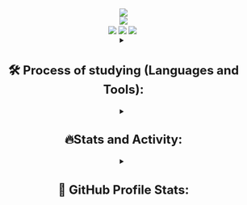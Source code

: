 <div id="header" align="center">

<img src="https://media.giphy.com/media/wcC8VA7quA6G9pA8Iy/giphy.gif" width="120" align="center"/>

<div id="header" align="center">
<img src="https://gifdb.com/images/high/cute-girl-happily-working-hard-zkn3gigd5zktg85w.webp" width="205"/>
  
<div id="badges">
<a href="https://web.telegram.org/kw/">
<img src="https://img.shields.io/badge/Facebook-orange?logo=facebook&logoColor=white alt="Telegram Badge"/></a> 
<a href="https://web.telegram.org/kw/">
<img src="https://img.shields.io/badge/Telegram-magenta?logo=telegram&logoColor=white alt="Facebook Badge"/></a> 
<a href="https://www.linkedin.com/in/ekaterina-myshov-a18638215/">
<img src="https://img.shields.io/badge/LinkedIn-green?logo=Linkedin&logoColor=white alt="LinkedIn Bage"/></a>
<img src="https://komarev.com/ghpvc/?username=KatyaMy&style=flat-square&color=yellow" alt=""/>
<div>

<details>

<summary>
  <h2 style="font-size: 24px;">🛠️ Process of studying (Languages and Tools):</h2> 
</summary>
  
<img src="https://raw.githubusercontent.com/github/explore/80688e429a7d4ef2fca1e82350fe8e3517d3494d/topics/python/python.png" alt="Python" width="50" height="50"/>&nbsp;
<img src="https://raw.githubusercontent.com/devicons/devicon/master/icons/pytest/pytest-original-wordmark.svg" alt="Pytest" width="50" height="50"/>&nbsp;
<img src="https://raw.githubusercontent.com/github/explore/80688e429a7d4ef2fca1e82350fe8e3517d3494d/topics/mysql/mysql.png" alt="MySQL" width="50" height="50"/>&nbsp;
<img src="https://raw.githubusercontent.com/github/explore/80688e429a7d4ef2fca1e82350fe8e3517d3494d/topics/css/css.png" alt="CSS" width="50" height="50"/>&nbsp;
<img src="https://raw.githubusercontent.com/github/explore/80688e429a7d4ef2fca1e82350fe8e3517d3494d/topics/nodejs/nodejs.png" alt="NodeJS" width="50" height="50"/>&nbsp;
<img src="https://raw.githubusercontent.com/github/explore/80688e429a7d4ef2fca1e82350fe8e3517d3494d/topics/html/html.png" alt="HTML" width="50" height="50"/>&nbsp;
<img src="https://raw.githubusercontent.com/github/explore/5c058a388828bb5fde0bcafd4bc867b5bb3f26f3/topics/graphql/graphql.png" alt="graphql" width="50" height="50"/>&nbsp;
<img src="https://github.com/devicons/devicon/blob/master/icons/trello/trello-plain-wordmark.svg" title="Trello" alt="Trello" width="50" height="50"/>&nbsp;
<img src="https://raw.githubusercontent.com/github/explore/80688e429a7d4ef2fca1e82350fe8e3517d3494d/topics/git/git.png" title="Git" alt="Git" width="50" height="50"/>&nbsp;
<img src="https://raw.githubusercontent.com/devicons/devicon/master/icons/pycharm/pycharm-original-wordmark.svg" title="Pycharm" alt="Pycharm" width="50" height="50"/>&nbsp;
<!-- <img src="https://github.com/devicons/devicon/blob/master/icons/javascript/javascript-original.svg" title="JavaScript" alt="JavaScript" width="20" height="20"/>&nbsp; -->

</details>


<details>
  <summary>
  <h2 style="font-size: 24px;">🔥Stats and Activity:</h2> 
  </summary>
  
 [![GitHub Streak](https://streak-stats.demolab.com?user=KatyaMy&theme=darcula)](https://git.io/streak-stats)
 
</details>


<details>
  <summary> 
    <h2 style="font-size: 24px;">📎 GitHub Profile Stats:</h2> 
  </summary>
 <a href="https://github.com/KatyaMy/github-readme-stats"><img align="center" src="https://github-readme-stats.vercel.app/api?username=KatyaMy&show_icons=true&include_all_commits=true&theme=darcula&hide_border=true" alt="KatyaMy's github stats" /></a>
<a href="https://github.com/KatyaMy/github-readme-stats"><img align="center" src="https://github-readme-stats.vercel.app/api/top-langs/?username=KatyaMy&layout=compact&theme=darcula&hide_border=true" /></a>
</details>


